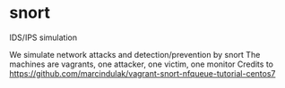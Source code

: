 # snort
IDS/IPS simulation

We simulate network attacks and detection/prevention by snort
The machines are vagrants, one attacker, one victim, one monitor
Credits to https://github.com/marcindulak/vagrant-snort-nfqueue-tutorial-centos7
